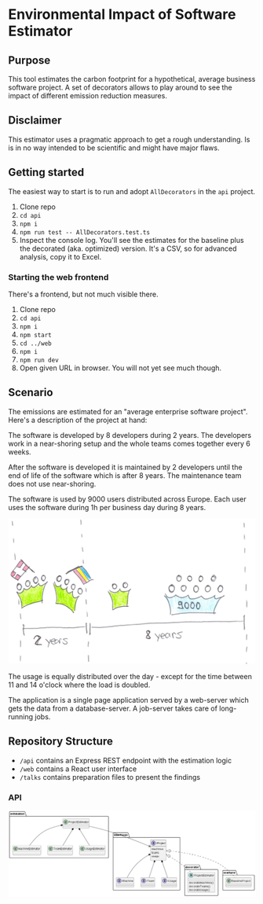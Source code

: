 # Environmental Impact of Software Estimator

## Purpose

This tool estimates the carbon footprint for a hypothetical, average business software project.
A set of decorators allows to play around to see the impact of different emission reduction measures.

## Disclaimer

This estimator uses a pragmatic approach to get a rough understanding.
Is is in no way intended to be scientific and might have major flaws.

## Getting started

The easiest way to start is to run and adopt `AllDecorators` in the `api` project.

1. Clone repo
2. `cd api`
3. `npm i`
4. `npm run test -- AllDecorators.test.ts`
5. Inspect the console log. You'll see the estimates for the baseline plus the decorated (aka. optimized) version. It's a CSV, so for advanced analysis, copy it to Excel.

### Starting the web frontend

There's a frontend, but not much visible there.

1. Clone repo
2. `cd api`
3. `npm i`
4. `npm start`
5. `cd ../web`
6. `npm i`
7. `npm run dev`
8. Open given URL in browser. You will not yet see much though.

## Scenario

The emissions are estimated for an "average enterprise software project". Here's a description of the project at hand:

The software is developed by 8 developers during 2 years. The developers work in a near-shoring setup and the whole teams comes together every 6 weeks.

After the software is developed it is maintained by 2 developers until the end of life of the software which is after 8 years.
The maintenance team does not use near-shoring.

The software is used by 9000 users distributed across Europe.
Each user uses the software during 1h per business day during 8 years.

![team structure](./api/src/scenario/team/team.png)

The usage is equally distributed over the day - except for the time between 11 and 14 o'clock where the load is doubled.

The application is a single page application served by a web-server which gets the data from a database-server.
A job-server takes care of long-running jobs.

## Repository Structure

* `/api` contains an Express REST endpoint with the estimation logic
* `/web` contains a React user interface
* `/talks` contains preparation files to present the findings

### API

![api structure](./api/api.structure.png)

